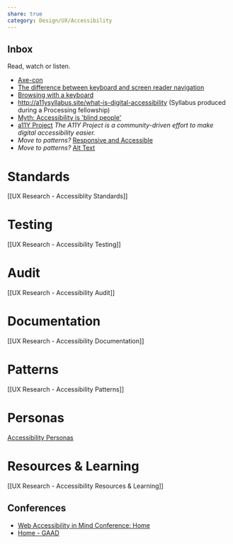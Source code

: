 ```yaml
---
share: true
category: Design/UX/Accessibility
---
```


## Inbox
Read, watch or listen.
- [Axe-con](https://www.deque.com/axe-con/archives/)
- [The difference between keyboard and screen reader navigation](https://tink.uk/the-difference-between-keyboard-and-screen-reader-navigation/)
- [Browsing with a keyboard](https://tetralogical.com/blog/2021/10/26/browsing-with-a-keyboard/)
- http://a11ysyllabus.site/what-is-digital-accessibility (Syllabus produced during a Processing fellowship)
- [Myth: Accessibility is 'blind people'](https://www.a11yproject.com/posts/2013-01-11-myth-accessibility-is-blind-people/)
- [a11Y Project](https://www.a11yproject.com/) *The A11Y Project is a community-driven effort to make digital accessibility easier.*
- *Move to patterns?* [Responsive and Accessible](https://www.filamentgroup.com/lab/accessible-responsive.html#hiding)
- *Move to patterns?*  [Alt Text](https://abilitynet.org.uk/news-blogs/five-golden-rules-compliant-alt-text)

# Standards
[[UX Research - Accessiblity Standards]]
# Testing
[[UX Research - Accessibility Testing]]
# Audit
[[UX Research - Accessibility Audit]]
# Documentation
[[UX Research - Accessibility Documentation]]
# Patterns
[[UX Research - Accessibility Patterns]]
# Personas
[Accessibility Personas](https://alphagov.github.io/accessibility-personas/)
# Resources & Learning
[[UX Research - Accessibility Resources & Learning]]

## Conferences
- [Web Accessibility in Mind Conference: Home](https://conference.webaim.org/)
- [Home - GAAD](https://accessibility.day/)


